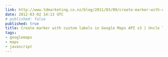 ```yaml
---
link: http://www.tdmarketing.co.nz/blog/2011/03/09/create-marker-with-custom-labels-in-google-maps-api-v3/
date: 2012-03-02 14:13 UTC
# published: false
published: true
title: Create marker with custom labels in Google Maps API v3 | Uncle Tomm's blog
tags:
- googlemaps
- maps
- javascript
---
```



